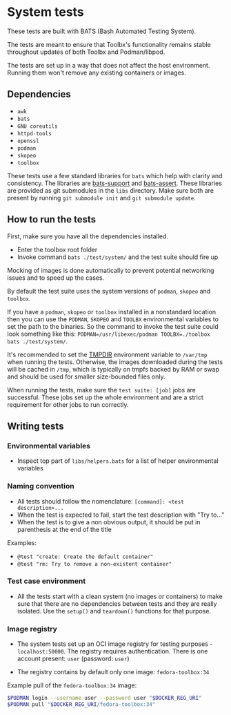 # System tests

These tests are built with BATS (Bash Automated Testing System).

The tests are meant to ensure that Toolbx's functionality remains stable
throughout updates of both Toolbx and Podman/libpod.

The tests are set up in a way that does not affect the host environment.
Running them won't remove any existing containers or images.

## Dependencies

- `awk`
- `bats`
- `GNU coreutils`
- `httpd-tools`
- `openssl`
- `podman`
- `skopeo`
- `toolbox`

These tests use a few standard libraries for `bats` which help with clarity
and consistency. The libraries are [bats-support](https://github.com/bats-core/bats-support)
and [bats-assert](https://github.com/bats-core/bats-assert). These libraries are
provided as git submodules in the `libs` directory. Make sure both are present
by running `git submodule init` and `git submodule update`.

## How to run the tests

First, make sure you have all the dependencies installed.

- Enter the toolbox root folder
- Invoke command `bats ./test/system/` and the test suite should fire up

Mocking of images is done automatically to prevent potential networking issues
and to speed up the cases.

By default the test suite uses the system versions of `podman`, `skopeo` and
`toolbox`.

If you have a `podman`, `skopeo` or `toolbox` installed in a nonstandard
location then you can use the `PODMAN`, `SKOPEO` and `TOOLBX` environmental
variables to set the path to the binaries. So the command to invoke the test
suite could look something like this: `PODMAN=/usr/libexec/podman TOOLBX=./toolbox bats ./test/system/`.

It's recommended to set the [TMPDIR](https://systemd.io/TEMPORARY_DIRECTORIES/)
environment variable to `/var/tmp` when running the tests.  Otherwise, the
images downloaded during the tests will be cached in `/tmp`, which is
typically on tmpfs backed by RAM or swap and should be used for smaller
size-bounded files only.

When running the tests, make sure the `test suite: [job]` jobs are successful.
These jobs set up the whole environment and are a strict requirement for other
jobs to run correctly.

## Writing tests

### Environmental variables

- Inspect top part of `libs/helpers.bats` for a list of helper environmental
  variables

### Naming convention

- All tests should follow the nomenclature: `[command]: <test description>...`
- When the test is expected to fail, start the test description with "Try
  to..."
- When the test is to give a non obvious output, it should be put in parenthesis
  at the end of the title

Examples:

* `@test "create: Create the default container"`
* `@test "rm: Try to remove a non-existent container"`

### Test case environment

- All the tests start with a clean system (no images or containers) to make sure
  that there are no dependencies between tests and they are really isolated. Use
  the `setup()` and `teardown()` functions for that purpose.

### Image registry

- The system tests set up an OCI image registry for testing purposes -
  `localhost:50000`. The registry requires authentication. There is one account
  present: `user` (password: `user`)

- The registry contains by default only one image: `fedora-toolbox:34`

Example pull of the `fedora-toolbox:34` image:

```bash
$PODMAN login --username user --password user "$DOCKER_REG_URI"
$PODMAN pull "$DOCKER_REG_URI/fedora-toolbox:34"
```
